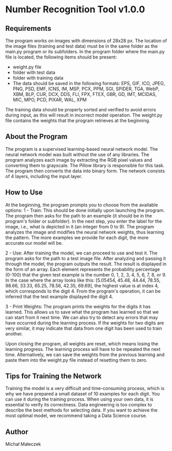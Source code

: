 # Number Recognition Tool v1.0.0
## Requirements
The program works on images with dimensions of 28x28 px.
The location of the image files (training and test data) must be in the same folder as the main.py program or its subfolders.
In the program folder where the main.py file is located, the following items should be present:

- weight.py file
- folder with test data
- folder with training data
- The data should be saved in the following formats: EPS, GIF, ICO, JPEG, PNG, PSD, EMF, ICNS, IM, MSP, PCX, PPM, SGI, SPIDER, TGA, WebP, XBM, BLP, CUR, DCX, DDS, FLI, FPX, FTEX, GBR, GD, IMT, MCIDAS, MIC, MPO, PCD, PIXAR, WAL, XPM

The training data should be properly sorted and verified to avoid errors during input, as this will result in incorrect model operation. The weight.py file contains the weights that the program retrieves at the beginning.

## About the Program
The program is a supervised learning-based neural network model. The neural network model was built without the use of any libraries. The program analyzes each image by extracting the RGB pixel values and converting them to grayscale. The Pillow library is responsible for this task. The program then converts the data into binary form. The network consists of 4 layers, including the input layer.

## How to Use
At the beginning, the program prompts you to choose from the available options:
1 - Train: This should be done initially upon launching the program. The program then asks for the path to an example (it should be in the program's folder or subfolder). In the next step, you enter the label for the image, i.e., what is depicted in it (an integer from 0 to 9). The program analyzes the image and modifies the neural network weights, thus learning the pattern. The more examples we provide for each digit, the more accurate our model will be.

2 - Use: After training the model, we can proceed to use and test it. The program asks for the path to a test image file. After analyzing and passing it through the model, the program outputs the result. The result is displayed in the form of an array. Each element represents the probability percentage (0-100) that the given test example is the number 0, 1, 2, 3, 4, 5, 6, 7, 8, or 9. In the case where the array looks like this: [5.05454, 45.48, 44.44, 78.55, 98.66, 33.33, 65.25, 78.56, 42.35, 69.69], the highest value is at index 4, which corresponds to the digit 4. From the program's operation, it can be inferred that the test example displayed the digit 4.

3 - Print Weights: The program prints the weights for the digits it has learned. This allows us to save what the program has learned so that we can start from it next time. We can also try to detect any errors that may have occurred during the learning process. If the weights for two digits are very similar, it may indicate that data from one digit has been used to train another.

Upon closing the program, all weights are reset, which means losing the learning progress. The learning process will have to be repeated the next time. Alternatively, we can save the weights from the previous learning and paste them into the weight.py file instead of resetting them to zero.

## Tips for Training the Network
Training the model is a very difficult and time-consuming process, which is why we have prepared a small dataset of 10 examples for each digit. You can use it during the training process. When using your own data, it is essential to verify its correctness. Data engineering is too complex to describe the best methods for selecting data. If you want to achieve the most optimal model, we recommend taking a Data Science course.

## Author
Michał Małeczek